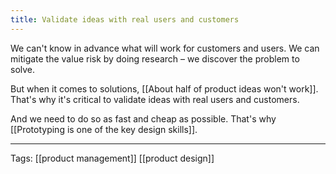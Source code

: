 ```yaml
---
title: Validate ideas with real users and customers
---
```


We can't know in advance what will work for customers and users. We can mitigate the value risk by doing research – we discover the problem to solve.

But when it comes to solutions, [[About half of product ideas won't work]]. That's why it's critical to validate ideas with real users and customers.

And we need to do so as fast and cheap as possible. That's why [[Prototyping is one of the key design skills]].

---

Tags: [[product management]] [[product design]]